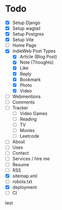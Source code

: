 # Todo

- [x] Setup Django
- [x] Setup wagtail
- [x] Setup Postgres
- [x] Setup Vite
- [ ] Home Page
- [x] IndieWeb Post Types
    - [x] Article (Blog Post)
    - [x] Note (Thoughts)
    - [x] Like
    - [x] Reply
    - [x] Bookmark
    - [x] Photo
    - [x] Video
- [ ] Webmentions
- [ ] Comments
- [ ] Tracker
    - [ ] Video Games
    - [ ] Reading
    - [ ] TV
    - [ ] Movies
    - [ ] Leetcode
- [ ] About
- [ ] Uses
- [ ] Contact
- [ ] Services / hire me
- [ ] Resume
- [ ] RSS
- [x] sitemap.xml
- [ ] robots.txt
- [x] deployment
- [ ] CI

test
